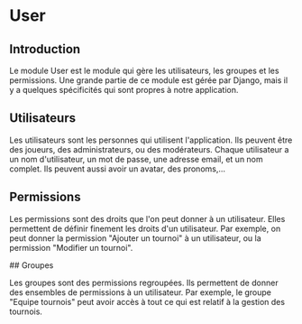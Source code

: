 # User

## Introduction

Le module User est le module qui gère les utilisateurs, les groupes et les
permissions. Une grande partie de ce module est gérée par Django, mais il y a
quelques spécificités qui sont propres à notre application.

## Utilisateurs

Les utilisateurs sont les personnes qui utilisent l'application. Ils peuvent
être des joueurs, des administrateurs, ou des modérateurs. Chaque utilisateur a
un nom d'utilisateur, un mot de passe, une adresse email, et un nom complet. Ils
peuvent aussi avoir un avatar, des pronoms,...

## Permissions

Les permissions sont des droits que l'on peut donner à un utilisateur. Elles
permettent de définir finement les droits d'un utilisateur. Par exemple, on peut
donner la permission "Ajouter un tournoi" à un utilisateur, ou la permission
"Modifier un tournoi".

## Groupes

Les groupes sont des permissions regroupées. Ils permettent de donner des
ensembles de permissions à un utilisateur. Par exemple, le groupe "Equipe
tournois" peut avoir accès à tout ce qui est relatif à la gestion des tournois.
